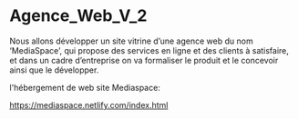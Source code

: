 # Agence_Web_V_2

Nous allons développer un site vitrine d’une agence web du nom ‘MediaSpace’, qui propose des services en ligne et des clients à satisfaire, et dans un cadre d’entreprise on va formaliser le produit et le concevoir ainsi que le développer.

l'hébergement de web site Mediaspace:

https://mediaspace.netlify.com/index.html
